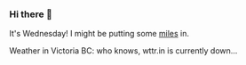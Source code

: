 ### Hi there :wave:

It's Wednesday! I might be putting some [miles](https://www.strava.com/athletes/889963) in.

Weather in Victoria BC: who knows, wttr.in is currently down...
